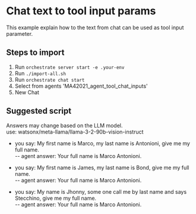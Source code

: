 # Chat text to tool input params
This example explain how to the text from chat can be used as tool input parameter.

## Steps to import
1. Run `orchestrate server start -e .your-env`
2. Run `./import-all.sh`
3. Run `orchestrate chat start`
4. Select from agents 'MA42021_agent_tool_chat_inputs'
5. New Chat

## Suggested script
Answers may change based on the LLM model.<br>
use: watsonx/meta-llama/llama-3-2-90b-vision-instruct

- you say: My first name is Marco, my last name is Antonioni, give me my full name.<br>
-- agent answer: Your full name is Marco Antonioni.

- you say: My first name is James, my last name is Bond, give me my full name.<br>
-- agent answer: Your full name is Marco Antonioni.

- you say: My name is Jhonny, some one call me by last name and says Stecchino, give me my full name.<br>
-- agent answer: Your full name is Marco Antonioni.
